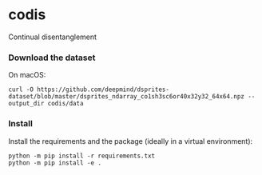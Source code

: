 # codis
Continual disentanglement

### Download the dataset
On macOS:
```
curl -O https://github.com/deepmind/dsprites-dataset/blob/master/dsprites_ndarray_co1sh3sc6or40x32y32_64x64.npz --output_dir codis/data
```

### Install
Install the requirements and the package (ideally in a virtual environment):
```
python -m pip install -r requirements.txt
python -m pip install -e .
```
